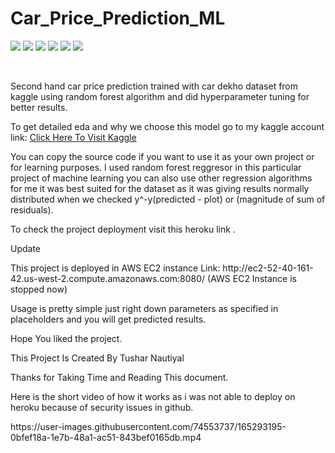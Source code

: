# Car_Price_Prediction_ML
 <img src = 'https://img.shields.io/badge/Type-ML-yellowgreen'></img>
 <img src = 'https://img.shields.io/badge/Language-JavaScript-green'></img>
 <img src = 'https://img.shields.io/badge/Language-Python-green'></img>
 <img src = 'https://img.shields.io/badge/Language-HTML-green'></img>
 <img src = 'https://img.shields.io/badge/Language-CSS-red'></img>
 <img src = 'https://img.shields.io/badge/Type-Webisite-yellowgreen'></img>
 
 <br>
<p>Second hand car price prediction trained with car dekho dataset from kaggle using random forest algorithm and did hyperparameter tuning for better results.</p>
<p>To get detailed eda and why we choose this model go to my kaggle account link: <a href = 'https://www.kaggle.com/code/tusharnautiyalweb/vehicle-dataset-eda-fe-fs-model-deployment'>Click Here To Visit Kaggle</a></p>
<p>You can copy the source code if you want to use it as your own project or for learning purposes.
I used random forest reggresor in this particular project of machine learning you can also use other regression algorithms for me it was best suited for the dataset as it was giving results normally distributed when we checked y^-y(predicted - plot) or (magnitude of sum of residuals).</p>
<p>To check the project deployment visit this heroku link <a href = ''></a>.</p>
<p>Update</p>
<p>This project is deployed in AWS EC2 instance Link: http://ec2-52-40-161-42.us-west-2.compute.amazonaws.com:8080/ (AWS EC2 Instance is stopped now)
<p>Usage is pretty simple just right down parameters as specified in placeholders and you will get predicted results.</p>
<p>Hope You liked the project.<p>
<p>This Project Is Created By Tushar Nautiyal</p>
Thanks for Taking Time and Reading This document.
<p>Here is the short video of how it works as i was not able to deploy on heroku because of security issues in github.</p>
https://user-images.githubusercontent.com/74553737/165293195-0bfef18a-1e7b-48a1-ac51-843bef0165db.mp4
